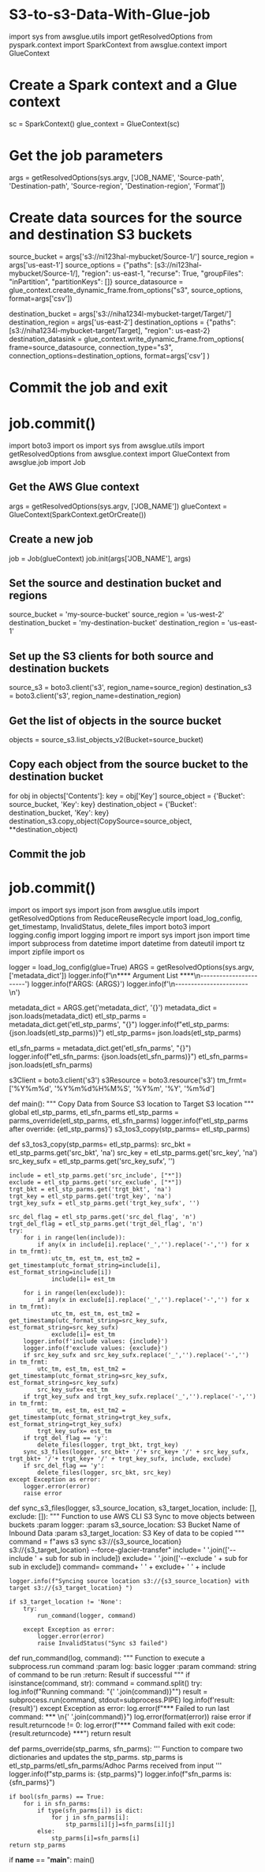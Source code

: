 # S3-to-s3-Data-With-Glue-job

import sys
from awsglue.utils import getResolvedOptions 
from pyspark.context import SparkContext
from awsglue.context import GlueContext

# Create a Spark context and a Glue context
sc = SparkContext()
glue_context = GlueContext(sc)

# Get the job parameters
args = getResolvedOptions(sys.argv, ['JOB_NAME', 'Source-path', 'Destination-path', 'Source-region', 'Destination-region', 'Format'])

# Create data sources for the source and destination S3 buckets
source_bucket = args['s3://ni123hal-mybucket/Source-1/']
source_region = args['us-east-1']
source_options = {"paths": [s3://ni123hal-mybucket/Source-1/], "region": us-east-1, "recurse": True, "groupFiles": "inPartition", "partitionKeys": []}
source_datasource = glue_context.create_dynamic_frame.from_options("s3", source_options, format=args['csv'])

destination_bucket = args['s3://niha1234l-mybucket-target/Target/']
destination_region = args['us-east-2']
destination_options = {"paths": [s3://niha1234l-mybucket-target/Target], "region": us-east-2}
destination_datasink = glue_context.write_dynamic_frame.from_options(
    frame=source_datasource, 
    connection_type="s3",
    connection_options=destination_options, 
    format=args['csv']
)

# Commit the job and exit
job.commit()
===========================================
import boto3
import os
import sys
from awsglue.utils import getResolvedOptions
from awsglue.context import GlueContext
from awsglue.job import Job

## Get the AWS Glue context
args = getResolvedOptions(sys.argv, ['JOB_NAME'])
glueContext = GlueContext(SparkContext.getOrCreate())

## Create a new job
job = Job(glueContext)
job.init(args['JOB_NAME'], args)

## Set the source and destination bucket and regions
source_bucket = 'my-source-bucket'
source_region = 'us-west-2'
destination_bucket = 'my-destination-bucket'
destination_region = 'us-east-1'

## Set up the S3 clients for both source and destination buckets
source_s3 = boto3.client('s3', region_name=source_region)
destination_s3 = boto3.client('s3', region_name=destination_region)

## Get the list of objects in the source bucket
objects = source_s3.list_objects_v2(Bucket=source_bucket)

## Copy each object from the source bucket to the destination bucket
for obj in objects['Contents']:
    key = obj['Key']
    source_object = {'Bucket': source_bucket, 'Key': key}
    destination_object = {'Bucket': destination_bucket, 'Key': key}
    destination_s3.copy_object(CopySource=source_object, **destination_object)

## Commit the job
job.commit()
=========================================================================================================
import os
import sys
import json
from awsglue.utils import getResolvedOptions
from ReduceReuseRecycle import load_log_config, get_timestamp, InvalidStatus, delete_files
import boto3
import logging.config
import logging
import re
import sys
import json
import time
import subprocess
from datetime import datetime
from dateutil import tz
import zipfile
import os

logger = load_log_config(glue=True)
ARGS = getResolvedOptions(sys.argv, ['metadata_dict'])
logger.info(f'\n**** Argument List ****\n-----------------------')
logger.info(f'ARGS: {ARGS}')
logger.info(f'\n-----------------------\n')

metadata_dict = ARGS.get('metadata_dict', '{}')
metadata_dict = json.loads(metadata_dict)
etl_stp_parms = metadata_dict.get('etl_stp_parms', "{}")
logger.info(f"etl_stp_parms: {json.loads(etl_stp_parms)}")
etl_stp_parms= json.loads(etl_stp_parms)

etl_sfn_parms = metadata_dict.get('etl_sfn_parms', "{}")
logger.info(f"etl_sfn_parms: {json.loads(etl_sfn_parms)}")
etl_sfn_parms= json.loads(etl_sfn_parms)

s3Client = boto3.client('s3')
s3Resource = boto3.resource('s3')
tm_frmt= ['%Y%m%d', '%Y%m%d%H%M%S', '%Y%m', '%Y', '%m%d']

def main():
    """
    Copy Data from Source S3 location to Target S3 location
    """
    global etl_stp_parms, etl_sfn_parms
    etl_stp_parms = parms_override(etl_stp_parms, etl_sfn_parms)
    logger.info(f'etl_stp_parms after override: {etl_stp_parms}')
    s3_tos3_copy(stp_parms= etl_stp_parms)

def s3_tos3_copy(stp_parms= etl_stp_parms):
    src_bkt = etl_stp_parms.get('src_bkt', 'na')
    src_key = etl_stp_parms.get('src_key', 'na')
    src_key_sufx = etl_stp_parms.get('src_key_sufx', '')

    include = etl_stp_parms.get('src_include', ["*"])
    exclude = etl_stp_parms.get('src_exclude', ["*"])
    trgt_bkt = etl_stp_parms.get('trgt_bkt', 'na')
    trgt_key = etl_stp_parms.get('trgt_key', 'na')
    trgt_key_sufx = etl_stp_parms.get('trgt_key_sufx', '')

    src_del_flag = etl_stp_parms.get('src_del_flag', 'n')
    trgt_del_flag = etl_stp_parms.get('trgt_del_flag', 'n')
    try:
        for i in range(len(include)):
            if any(x in include[i].replace('_','').replace('-','') for x in tm_frmt):
                utc_tm, est_tm, est_tm2 = get_timestamp(utc_format_string=include[i], est_format_string=include[i])
                include[i]= est_tm

        for i in range(len(exclude)):
            if any(x in exclude[i].replace('_','').replace('-','') for x in tm_frmt):
                utc_tm, est_tm, est_tm2 = get_timestamp(utc_format_string=src_key_sufx, est_format_string=src_key_sufx)
                exclude[i]= est_tm
        logger.info(f'include values: {include}')
        logger.info(f'exclude values: {exclude}')
        if src_key_sufx and src_key_sufx.replace('_','').replace('-','') in tm_frmt:
            utc_tm, est_tm, est_tm2 = get_timestamp(utc_format_string=src_key_sufx, est_format_string=src_key_sufx)
            src_key_sufx= est_tm
        if trgt_key_sufx and trgt_key_sufx.replace('_','').replace('-','') in tm_frmt:
            utc_tm, est_tm, est_tm2 = get_timestamp(utc_format_string=trgt_key_sufx, est_format_string=trgt_key_sufx)
            trgt_key_sufx= est_tm
        if trgt_del_flag == 'y':
            delete_files(logger, trgt_bkt, trgt_key)
        sync_s3_files(logger, src_bkt+ '/'+ src_key+ '/' + src_key_sufx, trgt_bkt+ '/'+ trgt_key+ '/' + trgt_key_sufx, include, exclude)
        if src_del_flag == 'y':
            delete_files(logger, src_bkt, src_key)
    except Exception as error:
        logger.error(error)
        raise error

def sync_s3_files(logger, s3_source_location, s3_target_location, include: [], exclude: []):
    """
    Function to use AWS CLI S3 Sync to move objects between buckets
    :param logger:
    :param s3_source_location: S3 Bucket Name of Inbound Data
    :param s3_target_location: S3 Key of data to be copied
    """
    command = f"aws s3 sync s3://{s3_source_location} s3://{s3_target_location} --force-glacier-transfer"
    include= ' '.join(['--include ' + sub for sub in include])
    exclude= ' '.join(['--exclude ' + sub for sub in exclude])
    command= command+ ' ' + exclude+ ' ' + include 

    logger.info(f"Syncing source location s3://{s3_source_location} with target s3://{s3_target_location} ")

    if s3_target_location != 'None':
        try:
            run_command(logger, command)

        except Exception as error:
            logger.error(error)
            raise InvalidStatus("Sync s3 failed")

def run_command(log, command):
    """
    Function to execute a subprocess.run command
    :param log: basic logger
    :param command: string of command to be run
    :return: Result if successful
    """
    if isinstance(command, str):
        command = command.split()
    try:
        log.info(f"Running command: \"{' '.join(command)}\"")
        result = subprocess.run(command, stdout=subprocess.PIPE)
        log.info(f'result: {result}')
    except Exception as error:
        log.error(f"*** Failed to run last command: *** \n{' '.join(command)}")
        log.error(format(error))
        raise error
    if result.returncode != 0:
        log.error(f"*** Command failed with exit code: {result.returncode} ***")
    return result

def parms_override(stp_parms, sfn_parms):
    '''
    Function to compare two dictionaries and updates the stp_parms.
    stp_parms is etl_stp_parms/etl_sfn_parms/Adhoc Parms received from input
    '''
    logger.info(f"stp_parms is: {stp_parms}")
    logger.info(f"sfn_parms is: {sfn_parms}")

    if bool(sfn_parms) == True:
        for i in sfn_parms:
            if type(sfn_parms[i]) is dict:
                for j in sfn_parms[i]:
                    stp_parms[i][j]=sfn_parms[i][j]
            else:
                stp_parms[i]=sfn_parms[i]
    return stp_parms

if __name__ == "__main__":
    main()
